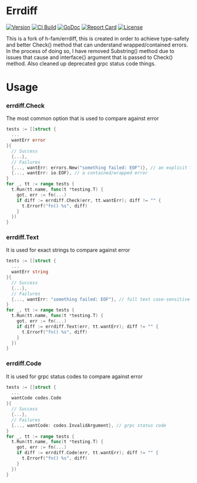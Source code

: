 # Errdiff

[![Version](https://img.shields.io/github/tag/mrwormhole/errdiff.svg)](https://github.com/mrwormhole/errdiff/tags)
[![CI Build](https://github.com/mrwormhole/errdiff/actions/workflows/test.yaml/badge.svg)](https://github.com/mrwormhole/errdiff/actions/workflows/test.yaml)
[![GoDoc](https://godoc.org/github.com/mrwormhole/errdiff?status.svg)](https://godoc.org/github.com/mrwormhole/errdiff)
[![Report Card](https://goreportcard.com/badge/github.com/mrwormhole/errdiff)](https://goreportcard.com/report/github.com/mrwormhole/errdiff)
[![License](https://img.shields.io/github/license/mrwormhole/errdiff)](https://github.com/mrwormhole/errdiff/blob/master/LICENSE)

This is a fork of h-fam/errdiff, this is created in order to achieve type-safety and better Check() method that can understand wrapped/contained errors.
In the process of doing so, I have removed Substring() method due to issues that cause and interface{} argument that is passed to Check() method. 
Also cleaned up deprecated grpc status code things.

# Usage

### errdiff.Check

The most common option that is used to compare against error

```go
tests := []struct {
  ...
  wantErr error
}{
  // Success
  {...},
  // Failures
  {..., wantErr: errors.New("something failed: EOF")}, // an explicit full error
  {..., wantErr: io.EOF}, // a contained/wrapped error
}
for _, tt := range tests {
  t.Run(tt.name, func(t *testing.T) {
    got, err := fn(...)
    if diff := errdiff.Check(err, tt.wantErr); diff != "" {
      t.Errorf("fn() %s", diff)
    }
  })
}
```

### errdiff.Text

It is used for exact strings to compare against error

```go
tests := []struct {
  ...
  wantErr string
}{
  // Success
  {...},
  // Failures
  {..., wantErr: "something failed: EOF"}, // full text case-sensitive
}
for _, tt := range tests {
  t.Run(tt.name, func(t *testing.T) {
    got, err := fn(...)
    if diff := errdiff.Text(err, tt.wantErr); diff != "" {
      t.Errorf("fn() %s", diff)
    }
  })
}
```

### errdiff.Code

It is used for grpc status codes to compare against error

```go
tests := []struct {
  ...
  wantCode codes.Code
}{
  // Success
  {...},
  // Failures
  {..., wantCode: codes.InvalidArgument}, // grpc status code
}
for _, tt := range tests {
  t.Run(tt.name, func(t *testing.T) {
    got, err := fn(...)
    if diff := errdiff.Code(err, tt.wantErr); diff != "" {
      t.Errorf("fn() %s", diff)
    }
  })
}
```
